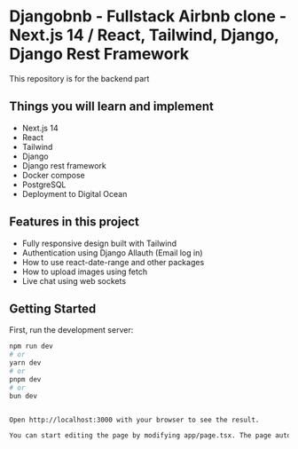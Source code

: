# Djangobnb - Fullstack Airbnb clone - Next.js 14 / React, Tailwind, Django, Django Rest Framework

This repository is for the backend part 

## Things you will learn and implement

- Next.js 14
- React
- Tailwind
- Django
- Django rest framework
- Docker compose
- PostgreSQL
- Deployment to Digital Ocean

## Features in this project

- Fully responsive design built with Tailwind
- Authentication using Django Allauth (Email log in)
- How to use react-date-range and other packages
- How to upload images using fetch
- Live chat using web sockets

## Getting Started

First, run the development server:

```bash
npm run dev
# or
yarn dev
# or
pnpm dev
# or
bun dev


Open http://localhost:3000 with your browser to see the result.

You can start editing the page by modifying app/page.tsx. The page auto-updates as you edit the file.
